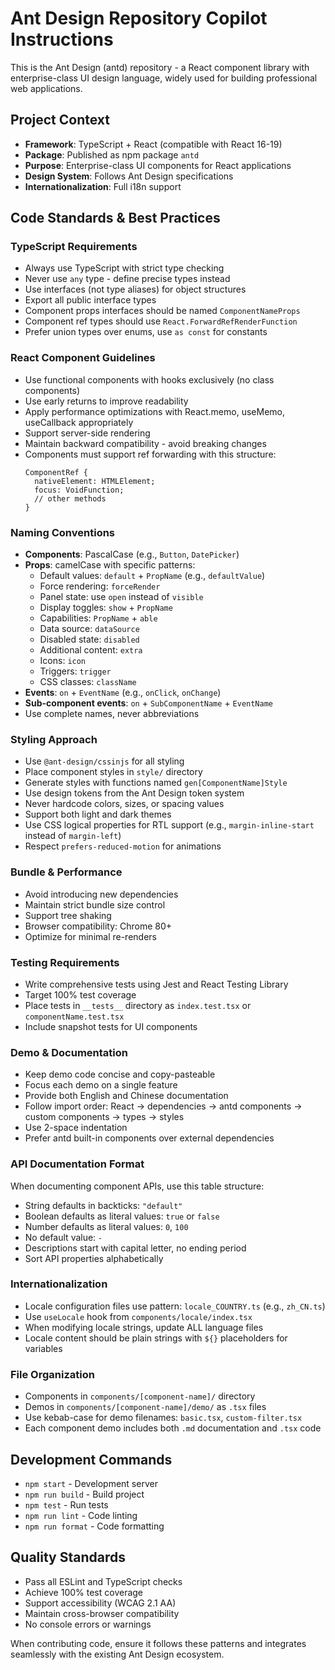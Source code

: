 # Ant Design Repository Copilot Instructions

This is the Ant Design (antd) repository - a React component library with enterprise-class UI design language, widely used for building professional web applications.

## Project Context

- **Framework**: TypeScript + React (compatible with React 16-19)
- **Package**: Published as npm package `antd`
- **Purpose**: Enterprise-class UI components for React applications
- **Design System**: Follows Ant Design specifications
- **Internationalization**: Full i18n support

## Code Standards & Best Practices

### TypeScript Requirements
- Always use TypeScript with strict type checking
- Never use `any` type - define precise types instead
- Use interfaces (not type aliases) for object structures
- Export all public interface types
- Component props interfaces should be named `ComponentNameProps`
- Component ref types should use `React.ForwardRefRenderFunction`
- Prefer union types over enums, use `as const` for constants

### React Component Guidelines
- Use functional components with hooks exclusively (no class components)
- Use early returns to improve readability
- Apply performance optimizations with React.memo, useMemo, useCallback appropriately
- Support server-side rendering
- Maintain backward compatibility - avoid breaking changes
- Components must support ref forwarding with this structure:
  ```tsx
  ComponentRef {
    nativeElement: HTMLElement;
    focus: VoidFunction;
    // other methods
  }
  ```

### Naming Conventions
- **Components**: PascalCase (e.g., `Button`, `DatePicker`)
- **Props**: camelCase with specific patterns:
  - Default values: `default` + `PropName` (e.g., `defaultValue`)
  - Force rendering: `forceRender`
  - Panel state: use `open` instead of `visible`
  - Display toggles: `show` + `PropName`
  - Capabilities: `PropName` + `able`
  - Data source: `dataSource`
  - Disabled state: `disabled`
  - Additional content: `extra`
  - Icons: `icon`
  - Triggers: `trigger`
  - CSS classes: `className`
- **Events**: `on` + `EventName` (e.g., `onClick`, `onChange`)
- **Sub-component events**: `on` + `SubComponentName` + `EventName`
- Use complete names, never abbreviations

### Styling Approach
- Use `@ant-design/cssinjs` for all styling
- Place component styles in `style/` directory
- Generate styles with functions named `gen[ComponentName]Style`
- Use design tokens from the Ant Design token system
- Never hardcode colors, sizes, or spacing values
- Support both light and dark themes
- Use CSS logical properties for RTL support (e.g., `margin-inline-start` instead of `margin-left`)
- Respect `prefers-reduced-motion` for animations

### Bundle & Performance
- Avoid introducing new dependencies
- Maintain strict bundle size control
- Support tree shaking
- Browser compatibility: Chrome 80+
- Optimize for minimal re-renders

### Testing Requirements
- Write comprehensive tests using Jest and React Testing Library
- Target 100% test coverage
- Place tests in `__tests__` directory as `index.test.tsx` or `componentName.test.tsx`
- Include snapshot tests for UI components

### Demo & Documentation
- Keep demo code concise and copy-pasteable
- Focus each demo on a single feature
- Provide both English and Chinese documentation
- Follow import order: React → dependencies → antd components → custom components → types → styles
- Use 2-space indentation
- Prefer antd built-in components over external dependencies

### API Documentation Format
When documenting component APIs, use this table structure:
- String defaults in backticks: `"default"`
- Boolean defaults as literal values: `true` or `false`  
- Number defaults as literal values: `0`, `100`
- No default value: `-`
- Descriptions start with capital letter, no ending period
- Sort API properties alphabetically

### Internationalization
- Locale configuration files use pattern: `locale_COUNTRY.ts` (e.g., `zh_CN.ts`)
- Use `useLocale` hook from `components/locale/index.tsx`
- When modifying locale strings, update ALL language files
- Locale content should be plain strings with `${}` placeholders for variables

### File Organization
- Components in `components/[component-name]/` directory
- Demos in `components/[component-name]/demo/` as `.tsx` files
- Use kebab-case for demo filenames: `basic.tsx`, `custom-filter.tsx`
- Each component demo includes both `.md` documentation and `.tsx` code

## Development Commands
- `npm start` - Development server
- `npm run build` - Build project  
- `npm test` - Run tests
- `npm run lint` - Code linting
- `npm run format` - Code formatting

## Quality Standards
- Pass all ESLint and TypeScript checks
- Achieve 100% test coverage
- Support accessibility (WCAG 2.1 AA)
- Maintain cross-browser compatibility
- No console errors or warnings

When contributing code, ensure it follows these patterns and integrates seamlessly with the existing Ant Design ecosystem.
